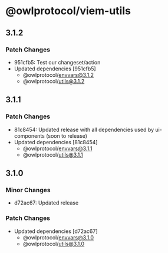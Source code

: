 # @owlprotocol/viem-utils

## 3.1.2

### Patch Changes

-   951cfb5: Test our changeset/action
-   Updated dependencies [951cfb5]
    -   @owlprotocol/envvars@3.1.2
    -   @owlprotocol/utils@3.1.2

## 3.1.1

### Patch Changes

-   81c8454: Updated release with all dependencies used by ui-components (soon to release)
-   Updated dependencies [81c8454]
    -   @owlprotocol/envvars@3.1.1
    -   @owlprotocol/utils@3.1.1

## 3.1.0

### Minor Changes

-   d72ac67: Updated release

### Patch Changes

-   Updated dependencies [d72ac67]
    -   @owlprotocol/envvars@3.1.0
    -   @owlprotocol/utils@3.1.0
